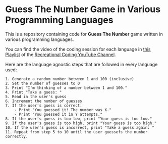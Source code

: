 # Guess The Number Game in Various Programming Languages
This is a repository containing code for **Guess The Number** game written in various programming languages.

 You can find the video of the coding session for each language in [this Playlist](https://www.youtube.com/playlist?list=PLEaeUldl2i2n4hif3dfPvdKd_dQhlv15e) of the [Recreational Coding YouTube Channel](https://www.youtube.com/channel/UC3IBCf86TZGMk0us0dzYkOA).

Here are the language agnostic steps that are followed in every language used:
```
1. Generate a random number between 1 and 100 (inclusive)
2. Set the number of guesses to 0
3. Print "I'm thinking of a number between 1 and 100."
4. Print "Take a guess: "
5. Read in the user's guess
6. Increment the number of guesses
7. If the user's guess is correct:
    - Print "You guessed it! The number was X."
    - Print "You guessed it in Y attempts."
8. If the user's guess is too low, print "Your guess is too low."
9. If the user's guess is too high, print "Your guess is too high."
10. If the user's guess is incorrect, print "Take a guess again: "
11. Repeat from step 5 to 10 until the user guessefs the number correctly.
```
